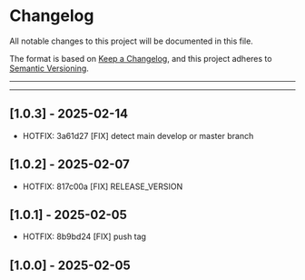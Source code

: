 # Changelog
All notable changes to this project will be documented in this file.

The format is based on [Keep a Changelog](https://keepachangelog.com/en/1.0.0/),
and this project adheres to [Semantic Versioning](https://semver.org/spec/v2.0.0.html).

---
---

## [1.0.3] - 2025-02-14
- HOTFIX: 3a61d27 [FIX] detect main develop or master branch

## [1.0.2] - 2025-02-07
- HOTFIX: 817c00a [FIX] RELEASE_VERSION

## [1.0.1] - 2025-02-05
- HOTFIX: 8b9bd24 [FIX] push tag

## [1.0.0] - 2025-02-05
